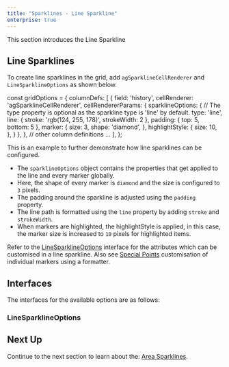 ```yaml
---
title: "Sparklines - Line Sparkline"
enterprise: true
---
```


This section introduces the Line Sparkline

## Line Sparklines

To create line sparklines in the grid, add `agSparklineCellRenderer` and `LineSparklineOptions` as shown below.

<snippet>
const gridOptions = {
    columnDefs: [
        {
            field: 'history',
            cellRenderer: 'agSparklineCellRenderer',
            cellRendererParams: {
                sparklineOptions: {
                    // The type property is optional as the sparkline type is 'line' by default.
                    type: 'line',
                    line: {
                        stroke: 'rgb(124, 255, 178)',
                        strokeWidth: 2
                    },
                    padding: {
                        top: 5,
                        bottom: 5
                    },
                    marker: {
                        size: 3,
                        shape: 'diamond',
                    },
                    highlightStyle: {
                        size: 10,
                    },
                }
            },
        },
        // other column definitions ...
    ],
};
</snippet>

This is an example to further demonstrate how line sparklines can be configured.

- The `sparklineOptions` object contains the properties that get applied to the line and every marker globally.
- Here, the shape of every marker is `diamond` and the size is configured to `3` pixels.
- The padding around the sparkline is adjusted using the `padding` property.
- The line path is formatted using the `line` property by adding `stroke` and `strokeWidth`.
- When markers are highlighted, the highlightStyle is applied, in this case, the marker size is increased to `10` pixels for highlighted items.

<grid-example title='Line Sparkline' name='line-sparkline' type='generated' options='{ "enterprise": true, "exampleHeight": 585, "modules": ["clientside", "sparklines"] }'></grid-example>

Refer to the [LineSparklineOptions](/sparklines-line-sparkline/#linesparklineoptions) interface for the attributes which can be customised in a line sparkline.
Also see [Special Points](/sparklines-special-points/) customisation of individual markers using a formatter.

## Interfaces
The interfaces for the available options are as follows:

### LineSparklineOptions

<interface-documentation interfaceName='LineSparklineOptions' ></interface-documentation>

## Next Up

Continue to the next section to learn about the: [Area Sparklines](/sparklines-area-sparkline/).
